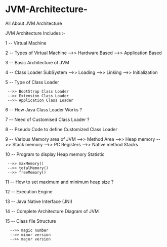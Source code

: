 # JVM-Architecture-
All About JVM Architecture 


JVM Architecture Includes :-



1 -- Virtual Machine

2 -- Types of Virtual Machine 
   -->> Hardware Based 
   -->> Application Based 

3 -- Basic Architecture of JVM 

4 -- Class Loader SubSystem
    -->> Loading 
    -->> Linking 
    -->> Initialization 

5 -- Type of Class Loader 

     -->> BootStrap Class Loader
     -->> Extension Class Loader 
     -->> Application Class Loader 

6 -- How Java Class Loader Works ?

7 -- Need of Customised Class Loader ?

8 -- Pseudo Code to define Customized Class Loader

9 -- Various Memory area of JVM
    -->> Method Area 
    -->> Heap memory 
    -->> Stack memory
    -->> PC Registers 
    -->> Native method Stacks 

10 -- Program to display Heap memory Statistic

     -->> maxMemory()
     -->> totalMemory()
     -->> freeMemory()

11 -- How to set maximum and minimum heap size ?

12 -- Execution Engine 

13 -- Java Native Interface (JNI) 

14 -- Complete Architecture Diagram of JVM 

15 -- Class file Structure 
     
      -->> magic number 
      -->> minor version
      -->> major version 

